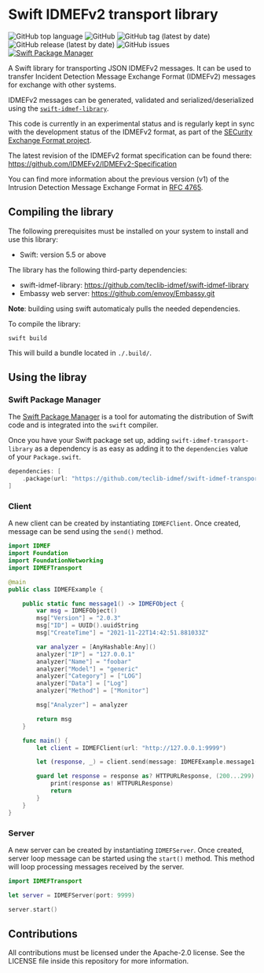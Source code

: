 # Swift IDMEFv2 transport library

![GitHub top language](https://img.shields.io/github/languages/top/teclib-idmef/swift-idmef-transport-library) 
![GitHub](https://img.shields.io/github/license/teclib-idmef/swift-idmef-transport-library) 
![GitHub tag (latest by date)](https://img.shields.io/github/v/tag/teclib-idmef/swift-idmef-transport-library) 
![GitHub release (latest by date)](https://img.shields.io/github/v/release/teclib-idmef/swift-idmef-transport-library) 
![GitHub issues](https://img.shields.io/github/issues/teclib-idmef/swift-idmef-transport-library)
[![Swift Package Manager](https://img.shields.io/badge/Swift_Package_Manager-compatible-orange?style=flat-square)](https://img.shields.io/badge/Swift_Package_Manager-compatible-orange?style=flat-square)

A Swift library for transporting JSON IDMEFv2 messages. It can be used to transfer Incident Detection Message Exchange Format (IDMEFv2) messages for exchange with other systems.

IDMEFv2 messages can be generated, validated and serialized/deserialized using the [`swift-idmef-library`](https://github.com/teclib-idmef/swift-idmef-library).

This code is currently in an experimental status and is regularly kept in sync with the development status of the IDMEFv2 format, as part of the [SECurity Exchange Format project](https://www.secef.net/).

The latest revision of the IDMEFv2 format specification can be found there: https://github.com/IDMEFv2/IDMEFv2-Specification

You can find more information about the previous version (v1) of the Intrusion Detection Message Exchange Format in [RFC 4765](https://tools.ietf.org/html/rfc4765).

## Compiling the library

The following prerequisites must be installed on your system to install and use this library:

* Swift: version 5.5 or above

The library has the following third-party dependencies:

* swift-idmef-library: https://github.com/teclib-idmef/swift-idmef-library
* Embassy web server: https://github.com/envoy/Embassy.git

**Note**: building using swift automaticaly pulls the needed dependencies.

To compile the library:

``` shell
swift build
``` 

This will build a bundle located in `./.build/`.

## Using the libray

### Swift Package Manager

The [Swift Package Manager](https://swift.org/package-manager/) is a tool for automating the distribution of Swift code and is integrated into the `swift` compiler. 

Once you have your Swift package set up, adding `swift-idmef-transport-library` as a dependency is as easy as adding it to the `dependencies` value of your `Package.swift`.

```swift
dependencies: [
    .package(url: "https://github.com/teclib-idmef/swift-idmef-transport-library.git", .upToNextMajor(from: "1.0.1"))
]
```

### Client

A new client can be created by instantiating `IDMEFClient`. Once created, message can be send using the `send()` method.

```swift
import IDMEF
import Foundation
import FoundationNetworking
import IDMEFTransport

@main
public class IDMEFExample {

    public static func message1() -> IDMEFObject {
        var msg = IDMEFObject()
        msg["Version"] = "2.0.3"
        msg["ID"] = UUID().uuidString
        msg["CreateTime"] = "2021-11-22T14:42:51.881033Z"

        var analyzer = [AnyHashable:Any]()
        analyzer["IP"] = "127.0.0.1"
        analyzer["Name"] = "foobar"
        analyzer["Model"] = "generic"
        analyzer["Category"] = ["LOG"]
        analyzer["Data"] = ["Log"]
        analyzer["Method"] = ["Monitor"]

        msg["Analyzer"] = analyzer

        return msg
    }

    func main() {
        let client = IDMEFClient(url: "http://127.0.0.1:9999")

        let (response, _) = client.send(message: IDMEFExample.message1()

        guard let response = response as? HTTPURLResponse, (200...299).contains(response.statusCode) else {
            print(response as! HTTPURLResponse)
            return
        }
    }
}
```

### Server

A new server can be created by instantiating `IDMEFServer`. Once created, server loop message can be started using the `start()` method. This method will loop processing messages received by the server.

```swift
import IDMEFTransport

let server = IDMEFServer(port: 9999)

server.start()
```

## Contributions

All contributions must be licensed under the Apache-2.0 license. See the LICENSE file inside this repository for more information.
